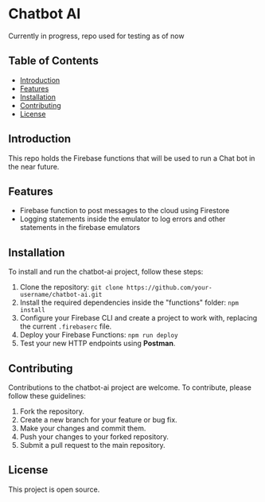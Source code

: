 # Chatbot AI

Currently in progress, repo used for testing as of now

## Table of Contents

- [Introduction](#introduction)
- [Features](#features)
- [Installation](#installation)
- [Contributing](#contributing)
- [License](#license)

## Introduction

This repo holds the Firebase functions that will be used to run a Chat bot in the near future.

## Features

- Firebase function to post messages to the cloud using Firestore
- Logging statements inside the emulator to log errors and other statements in the firebase emulators

## Installation

To install and run the chatbot-ai project, follow these steps:

1. Clone the repository: `git clone https://github.com/your-username/chatbot-ai.git`
2. Install the required dependencies inside the "functions" folder: `npm install`
3. Configure your Firebase CLI and create a project to work with, replacing the current `.firebaserc` file.
4. Deploy your Firebase Functions: `npm run deploy`
5. Test your new HTTP endpoints using **Postman**.

## Contributing

Contributions to the chatbot-ai project are welcome. To contribute, please follow these guidelines:

1. Fork the repository.
2. Create a new branch for your feature or bug fix.
3. Make your changes and commit them.
4. Push your changes to your forked repository.
5. Submit a pull request to the main repository.

## License

This project is open source.
